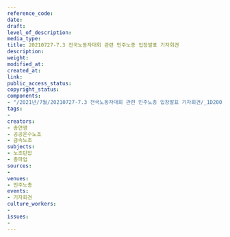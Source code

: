 ```yaml
---
reference_code: 
date: 
draft: 
level_of_description: 
media_type: 
title: 20210727-7.3 전국노동자대회 관련 민주노총 입장발표 기자회견
description: 
weight: 
modified_at: 
created_at: 
link: 
public_access_status: 
copyright_status: 
components:
- "/2021년/7월/20210727-7.3 전국노동자대회 관련 민주노총 입장발표 기자회견/_1D20017.jpg"
tags:
- 
creators:
- 총연맹
- 공공운수노조
- 금속노조
subjects:
- 노조탄압
- 총파업
sources:
- 
venues:
- 민주노총
events:
- 기자회견
culture_workers:
- 
issues:
- 
---
```

